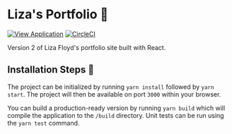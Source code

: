 # Liza's Portfolio 👠
[![View Application](https://img.shields.io/badge/view-application-blue.svg)](https://lizafloyd.github.io/portfolio-site/) [![CircleCI](https://circleci.com/gh/lizafloyd/portfolio_site/tree/master.svg?style=svg)](https://circleci.com/gh/lizafloyd/portfolio_site/tree/master)

Version 2 of Liza Floyd's portfolio site built with React.

## Installation Steps 💽
The project can be initialized by running `yarn install` followed by `yarn start`. The project will then be available on port `3000` within your browser.

You can build a production-ready version by running `yarn build` which will compile the application to the `/build` directory. Unit tests can be run using the `yarn test` command.


